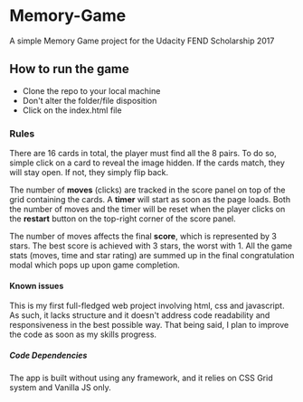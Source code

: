 # Memory-Game

A simple Memory Game project for the Udacity FEND Scholarship 2017

## How to run the game

+ Clone the repo to your local machine
+ Don't alter the folder/file disposition
+ Click on the index.html file

### Rules

There are 16 cards in total, the player must find all the 8 pairs. 
To do so, simple click on a card to reveal the image hidden. If the cards match, they will stay open. 
If not, they simply flip back. 

The number of **moves** (clicks) are tracked in the score panel on top of the grid containing the cards. 
A **timer** will start as soon as the page loads. Both the number of moves and the timer will be reset when the player clicks on the **restart** button on the top-right corner of the score panel.

The number of moves affects the final **score**, which is represented by 3 stars. The best score is achieved with 3 stars, the worst with 1. 
All the game stats (moves, time and star rating) are summed up in the final congratulation modal which pops up upon game completion.

#### Known issues

This is my first full-fledged web project involving html, css and javascript. As such, it lacks structure and it doesn't address code readability and responsiveness in the best possible way. That being said, I plan to improve the code as soon as my skills progress.

##### Code Dependencies

The app is built without using any framework, and it relies on CSS Grid system and Vanilla JS only. 

